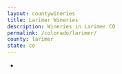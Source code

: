 ```yaml
---
layout: countywineries
title: Larimer Wineries
description: Wineries in Larimer CO
permalink: /colorado/larimer/
county: larimer
state: co
---
```

-

